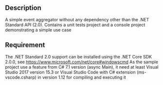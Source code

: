 ## Description

A simple event aggregator without any dependency other than the .NET Standard API (2.0).
Contains a unit tests project and a console project demonstrating a simple use case

## Requirement

The .NET Standard 2.0 support can be installed using the .NET Core SDK 2.0.0, see https://www.microsoft.com/net/core#windowscmd
As the sample project use a feature from C# 7.1 version (async Main), it need at least Visual Studio 2017 version 15.3 or Visual Studio Code with C# extension (ms-vscode.csharp) in version 1.12 for compiling and executing it